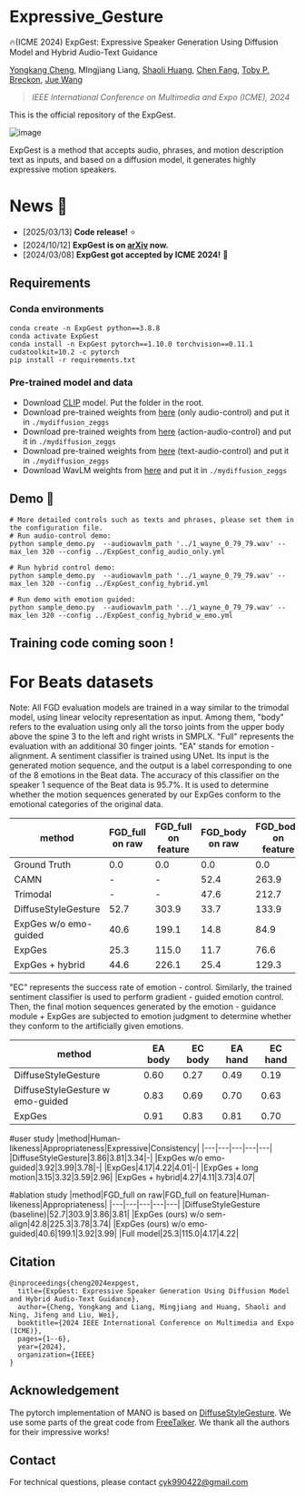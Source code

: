 # Expressive_Gesture 
🔥(ICME 2024) ExpGest: Expressive Speaker Generation Using Diffusion Model and Hybrid Audio-Text Guidance

[Yongkang Cheng](https://scholar.google.com/citations?user=cv5O1n0AAAAJ&hl=zh-CN&oi=ao), MIngjiang Liang, [Shaoli Huang](https://scholar.google.com/citations?user=o31BPFsAAAAJ&hl=en&oi=ao), [Chen Fang](http://fangchen.org/), [Toby P. Breckon](https://breckon.org/toby/research/), [Jue Wang](https://juewang725.github.io/)
> *IEEE International Conference on Multimedia and Expo (ICME), 2024*

This is the official repository of the ExpGest.

![image](https://github.com/cyk990422/ExpGesture/blob/main/9.png)

ExpGest is a method that accepts audio, phrases, and motion description text as inputs, and based on a diffusion model, it generates highly expressive motion speakers.



# News :triangular_flag_on_post:

- [2025/03/13] **Code release!** ⭐
- [2024/10/12] **ExpGest is on [arXiv](https://arxiv.org/abs/2410.09396) now.**
- [2024/03/08] **ExpGest got accepted by ICME 2024!** 🎉
## Requirements

### Conda environments
```
conda create -n ExpGest python==3.8.8  
conda activate ExpGest 
conda install -n ExpGest pytorch==1.10.0 torchvision==0.11.1 cudatoolkit=10.2 -c pytorch
pip install -r requirements.txt
```

### Pre-trained model and data
- Download [CLIP](https://drive.google.com/drive/folders/1CN9J2T1tN-F2R5qfHjOfMkGXP00oka6E?usp=drive_link) model. Put the folder in the root.
- Download pre-trained weights from [here](https://drive.google.com/drive/folders/1GNGsOKTJf6GSrp9OENi0AmA2UkrwLx7u?usp=drive_link) (only audio-control) and put it in `./mydiffusion_zeggs`
- Download pre-trained weights from [here](https://drive.google.com/drive/folders/175TyMLMjzXz5vkCHOmvB9v7YxXcs40Te?usp=drive_link) (action-audio-control) and put it in `./mydiffusion_zeggs`
- Download pre-trained weights from [here](https://drive.google.com/drive/folders/1_l3LMxYZvyWGjn9D9qQVdbPkmClDfI5K?usp=drive_link) (text-audio-control) and put it in `./mydiffusion_zeggs`
- Download WavLM weights from [here](https://drive.google.com/drive/folders/1du41ziM0utAMjCtn-YPM8ZYOI6YplHrq?usp=drive_link) and put it in `./mydiffusion_zeggs` 

## Demo 🎉

```
# More detailed controls such as texts and phrases, please set them in the configuration file.
# Run audio-control demo:
python sample_demo.py  --audiowavlm_path '../1_wayne_0_79_79.wav' --max_len 320 --config ../ExpGest_config_audio_only.yml

# Run hybrid control demo:
python sample_demo.py  --audiowavlm_path '../1_wayne_0_79_79.wav' --max_len 320 --config ../ExpGest_config_hybrid.yml

# Run demo with emotion guided:
python sample_demo.py  --audiowavlm_path '../1_wayne_0_79_79.wav' --max_len 320 --config ../ExpGest_config_hybrid_w_emo.yml
```

## Training code coming soon !













# For Beats datasets
Note: All FGD evaluation models are trained in a way similar to the trimodal model, using linear velocity representation as input. Among them, "body" refers to the evaluation using only all the torso joints from the upper body above the spine 3 to the left and right wrists in SMPLX.
"Full" represents the evaluation with an additional 30 finger joints.
"EA" stands for emotion - alignment. A sentiment classifier is trained using UNet. Its input is the generated motion sequence, and the output is a label corresponding to one of the 8 emotions in the Beat data.
The accuracy of this classifier on the speaker 1 sequence of the Beat data is 95.7%.
It is used to determine whether the motion sequences generated by our ExpGes conform to the emotional categories of the original data.


|method|FGD_full on raw|FGD_full on feature|FGD_body on raw|FGD_body on feature|EA body|EA hand|
|---|---|---|---|---|---|---|
|Ground Truth|0.0|0.0|0.0|0.0|0.97|0.96|
|CAMN|-|-|52.4|263.9|-|-|
|Trimodal|-|-|47.6|212.7|-|-|
|DiffuseStyleGesture|52.7|303.9|33.7|133.9|0.60|0.49|
|ExpGes w/o emo-guided|40.6|199.1|14.8|84.9|0.68|0.55|
|ExpGes|25.3|115.0|11.7|76.6|0.91|0.88|
|ExpGes + hybrid|44.6|226.1|25.4|129.3|0.89|0.82|

"EC" represents the success rate of emotion - control. Similarly, the trained sentiment classifier is used to perform gradient - guided emotion control. Then, the final motion sequences generated by the emotion - guidance module + ExpGes are subjected to emotion judgment to determine whether they conform to the artificially given emotions.

|method|EA body|EC body|EA hand|EC hand|
|---|---|---|---|---|
|DiffuseStyleGesture|0.60|0.27|0.49|0.19|
|DiffuseStyleGesture w emo-guided|0.83|0.69|0.70|0.63|
|ExpGes|0.91|0.83|0.81|0.70|

#user study
|method|Human-likeness|Appropriateness|Expressive|Consistency|
|---|---|---|---|---|
|DiffuseStyleGesture|3.86|3.81|3.34|-|
|ExpGes w/o emo-guided|3.92|3.99|3.78|-|
|ExpGes|4.17|4.22|4.01|-|
|ExpGes + long motion|3.15|3.32|3.59|2.96|
|ExpGes + hybrid|4.27|4.11|3.73|4.07|

#ablation study
|method|FGD_full on raw|FGD_full on feature|Human-likeness|Appropriateness|
|---|---|---|---|---|
|DiffuseStyleGesture (baseline)|52.7|303.9|3.86|3.81|
|ExpGes (ours) w/o sem-align|42.8|225.3|3.78|3.74|
|ExpGes (ours) w/o emo-guided|40.6|199.1|3.92|3.99|
|Full model|25.3|115.0|4.17|4.22|


## Citation
```
@inproceedings{cheng2024expgest,
  title={ExpGest: Expressive Speaker Generation Using Diffusion Model and Hybrid Audio-Text Guidance},
  author={Cheng, Yongkang and Liang, Mingjiang and Huang, Shaoli and Ning, Jifeng and Liu, Wei},
  booktitle={2024 IEEE International Conference on Multimedia and Expo (ICME)},
  pages={1--6},
  year={2024},
  organization={IEEE}
}
```

## Acknowledgement
The pytorch implementation of MANO is based on [DiffuseStyleGesture](https://github.com/YoungSeng/DiffuseStyleGesture). We use some parts of the great code from [FreeTalker](https://github.com/YoungSeng/FreeTalker). We thank all the authors for their impressive works!

## Contact
For technical questions, please contact cyk990422@gmail.com

